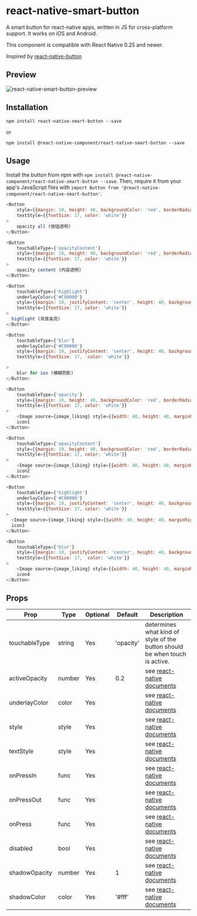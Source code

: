 # react-native-smart-button
A smart button for react-native apps, written in JS for cross-platform support.
It works on iOS and Android.

This component is compatible with React Native 0.25 and newer.

Inspired by [react-native-button][6]

## Preview

![react-native-smart-button-preview][5]

## Installation

```
npm install react-native-smart-button --save
```

or

```
npm install @react-native-component/react-native-smart-button --save
```



## Usage

Install the button from npm with `npm install @react-native-component/react-native-smart-button --save`.
Then, require it from your app's JavaScript files with `import Button from '@react-native-component/react-native-smart-button'`.

```js
<Button
    style={{margin: 10, height: 40, backgroundColor: 'red', borderRadius: 3, borderWidth: StyleSheet.hairlineWidth, borderColor: 'red', justifyContent: 'center',}}
    textStyle={{fontSize: 17, color: 'white'}}
>
    opacity all (按钮透明)
</Button>

<Button
    touchableType={'opacityContent'}
    style={{margin: 10, height: 40, backgroundColor: 'red', borderRadius: 3, borderWidth: StyleSheet.hairlineWidth, borderColor: 'red', justifyContent: 'center',}}
    textStyle={{fontSize: 17, color: 'white'}}
>
    opacity content (内容透明)
</Button>

<Button
    touchableType={'highlight'}
    underlayColor={'#C90000'}
    style={{margin: 10, justifyContent: 'center', height: 40, backgroundColor: 'red', borderRadius: 3, borderWidth: StyleSheet.hairlineWidth, borderColor: 'red', justifyContent: 'center',}}
    textStyle={{fontSize: 17, color: 'white'}}
>
  highlight (背景高亮)
</Button>

<Button
    touchableType={'blur'}
    underlayColor={'#C90000'}
    style={{margin: 10, justifyContent: 'center', height: 40, backgroundColor: 'red', borderRadius: 3, borderWidth: StyleSheet.hairlineWidth, borderColor: 'red', justifyContent: 'center',}}
    textStyle={{fontSize: 17,  color: 'white'}}

>
    blur for ios (模糊阴影)
</Button>

<Button
    touchableType={'opacity'}
    style={{margin: 10, height: 40, backgroundColor: 'red', borderRadius: 3, borderWidth: StyleSheet.hairlineWidth, borderColor: 'red', justifyContent: 'center',}}
    textStyle={{fontSize: 17, color: 'white'}}
>
    <Image source={image_liking} style={{width: 40, height: 40, marginRight: 3, }}/>
    icon1
</Button>

<Button
    touchableType={'opacityContent'}
    style={{margin: 10, height: 40, backgroundColor: 'red', borderRadius: 3, borderWidth: StyleSheet.hairlineWidth, borderColor: 'red', justifyContent: 'center',}}
    textStyle={{fontSize: 17, color: 'white'}}
>
    <Image source={image_liking} style={{width: 40, height: 40, marginRight: 3, }}/>
    icon2
</Button>

<Button
    touchableType={'highlight'}
    underlayColor={'#C90000'}
    style={{margin: 10, justifyContent: 'center', height: 40, backgroundColor: 'red', borderRadius: 3, borderWidth: StyleSheet.hairlineWidth, borderColor: 'red', justifyContent: 'center',}}
    textStyle={{fontSize: 17, color: 'white'}}
>
  <Image source={image_liking} style={{width: 40, height: 40, marginRight: 3, }}/>
  icon3
</Button>

<Button
    touchableType={'blur'}
    style={{margin: 10, justifyContent: 'center', height: 40, backgroundColor: 'red', borderRadius: 3, borderWidth: StyleSheet.hairlineWidth, borderColor: 'red', justifyContent: 'center',}}
    textStyle={{fontSize: 17,  color: 'white'}}
>
    <Image source={image_liking} style={{width: 40, height: 40, marginRight: 3, }}/>
    icon4
</Button>
```

## Props

Prop            | Type   | Optional | Default   | Description
--------------- | ------ | -------- | --------- | -----------
touchableType   | string | Yes      | 'opacity' | determines what kind of style of the button should be when touch is active.
activeOpacity   | number | Yes      | 0.2       | see [react-native documents][1]
underlayColor   | color  | Yes      |           | see [react-native documents][1]
style           | style  | Yes      |           | see [react-native documents][2]
textStyle       | style  | Yes      |           | see [react-native documents][7]
onPressIn       | func   | Yes      |           | see [react-native documents][3]
onPressOut      | func   | Yes      |           | see [react-native documents][3]
onPress         | func   | Yes      |           | see [react-native documents][3]
disabled        | bool   | Yes      |           | see [react-native documents][3]
shadowOpacity   | number | Yes      | 1         | see [react-native documents][4]
shadowColor     | color  | Yes      | '#fff'    | see [react-native documents][4]

[1]: https://facebook.github.io/react-native/docs/touchablehighlight.html
[2]: https://facebook.github.io/react-native/docs/style.html
[3]: https://facebook.github.io/react-native/docs/touchablewithoutfeedback.html#props
[4]: https://facebook.github.io/react-native/docs/shadowproptypesios.html
[5]: http://cyqresig.github.io/img/react-native-smart-button-preview-v1.1.1.gif
[6]: https://github.com/ide/react-native-button
[7]: http://facebook.github.io/react-native/docs/text.html#style